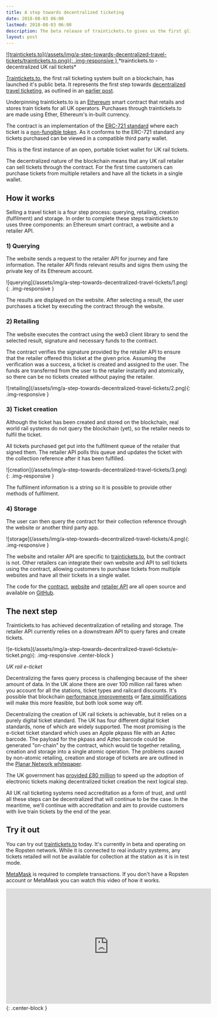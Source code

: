 ```yaml
---
title: A step towards decentralized ticketing
date: 2018-08-03 06:00
lastmod: 2018-08-03 06:00
description: The beta release of traintickets.to gives us the first glimpse of what decentralized travel ticketing will bring.
layout: post
---
```


<div class="pull-right">
<a href="https://traintickets.to">
![traintickets.to](/assets/img/a-step-towards-decentralized-travel-tickets/traintickets.to.png){: .img-responsive }
</a>
*traintickets.to - decentralized UK rail tickets*
</div>

[Traintickets.to](https://traintickets.to/), the first rail ticketing system built on a blockchain, has launched it's public beta. It represents the first step towards [decentralized travel ticketing](https://planar.network/), as outlined in an [earlier post](https://ljn.io/posts/blockchain-transport/).

Underpinning traintickets.to is an [Ethereum](https://ethereum.org/) smart contract that retails and stores train tickets for all UK operators. Purchases through traintickets.to are made using Ether, Ethereum's in-built currency.  

The contract is an implementation of the [ERC-721 standard](http://erc721.org/) where each ticket is a [non-fungible token](https://en.wikipedia.org/wiki/Non-fungible_token). As it conforms to the ERC-721 standard any tickets purchased can be viewed in a compatible third party wallet.

This is the first instance of an open, portable ticket wallet for UK rail tickets.

The decentralized nature of the blockchain means that any UK rail retailer can sell tickets through the contract. For the first time customers can purchase tickets from multiple retailers and have all the tickets in a single wallet.

## How it works

Selling a travel ticket is a four step process: querying, retailing, creation (fulfilment) and storage. In order to complete these steps traintickets.to uses three components: an Ethereum smart contract, a website and a retailer API.

### 1) Querying

The website sends a request to the retailer API for journey and fare information. The retailer API finds relevant results and signs them using the private key of its Ethereum account.

<div markdown="1">
![querying](/assets/img/a-step-towards-decentralized-travel-tickets/1.png){: .img-responsive }
</div>

The results are displayed on the website. After selecting a result, the user purchases a ticket by executing the contract through the website.

### 2) Retailing

The website executes the contract using the web3 client library to send the selected result, signature and necessary funds to the contract.

The contract verifies the signature provided by the retailer API to ensure that the retailer offered this ticket at the given price. Assuming the verification was a success, a ticket is created and assigned to the user. The funds are transferred from the user to the retailer instantly and atomically, so there can be no tickets created without paying the retailer.

<div markdown="1">
![retailing](/assets/img/a-step-towards-decentralized-travel-tickets/2.png){: .img-responsive }
</div>

### 3) Ticket creation

Although the ticket has been created and stored on the blockchain, real world rail systems do not query the blockchain (yet), so the retailer needs to fulfil the ticket.

All tickets purchased get put into the fulfilment queue of the retailer that signed them. The retailer API polls this queue and updates the ticket with the collection reference after it has been fulfilled.

<div markdown="1">
![creation](/assets/img/a-step-towards-decentralized-travel-tickets/3.png){: .img-responsive }
</div>

The fulfilment information is a string so it is possible to provide other methods of fulfilment.

### 4) Storage

The user can then query the contract for their collection reference through the website or another third party app.

<div markdown="1">
![storage](/assets/img/a-step-towards-decentralized-travel-tickets/4.png){: .img-responsive }
</div>

The website and retailer API are specific to [traintickets.to](https://traintickets.to/), but the contract is not. Other retailers can integrate their own website and API to sell tickets using the contract, allowing customers to purchase tickets from multiple websites and have all their tickets in a single wallet.

The code for the [contract](https://www.github.com/planarnetwork/ticket-wallet/), [website](https://www.github.com/planarnetwork/traintickets.to/) and [retailer API](https://www.github.com/planarnetwork/uk-rail-provider/) are all open source and available on [GitHub](https://www.github.com/planarnetwork).

## The next step

Traintickets.to has achieved decentralization of retailing and storage. The retailer API currently relies on a downstream API to query fares and create tickets.

<div markdown="1">
![e-tickets](/assets/img/a-step-towards-decentralized-travel-tickets/e-ticket.png){: .img-responsive .center-block }
<p class="center"><em>UK rail e-ticket</em></p>
</div>

Decentralizing the fares query process is challenging because of the sheer amount of data. In the UK alone there are over 100 million rail fares when you account for all the stations, ticket types and railcard discounts. It's possible that blockchain [performance improvements](https://medium.com/coinmonks/scaling-solutions-on-ethereum-explained-d970b66e28e5) or [fare simplifications](https://www.bbc.co.uk/news/uk-44032015) will make this more feasible, but both look some way off.

Decentralizing the creation of UK rail tickets is achievable, but it relies on a purely digital ticket standard. The UK has four different digital ticket standards, none of which are widely supported. The most promising is the e-ticket ticket standard which uses an Apple pkpass file with an Aztec barcode. The payload for the pkpass and Aztec barcode could be generated "on-chain" by the contract, which would tie together retailing, creation and storage into a single atomic operation. The problems caused by non-atomic retailing, creation and storage of tickets are are outlined in the [Planar Network whitepaper](https://planar.network/resources/whitepaper.pdf).

The UK government has [provided £80 million](https://www.gov.uk/government/news/government-plans-80-million-smart-ticketing-rail-revolution) to speed up the adoption of electronic tickets making decentralized ticket creation the next logical step.

All UK rail ticketing systems need accreditation as a form of trust, and until all these steps can be decentralized that will continue to be the case. In the meantime, we'll continue with accreditation and aim to provide customers with live train tickets by the end of the year.

## Try it out

You can try out [traintickets.to](https://traintickets.to/) today. It's currently in beta and operating on the Ropsten network. While it is connected to real industry systems, any tickets retailed will not be available for collection at the station as it is in test mode.

[MetaMask](https://www.metamask.io/) is required to complete transactions. If you don't have a Ropsten account or MetaMask you can watch this video of how it works.

<iframe width="560" height="315" src="https://youtube.com/embed/3ARnwIaVtac" frameborder="0" allowfullscreen></iframe>{: .center-block }

